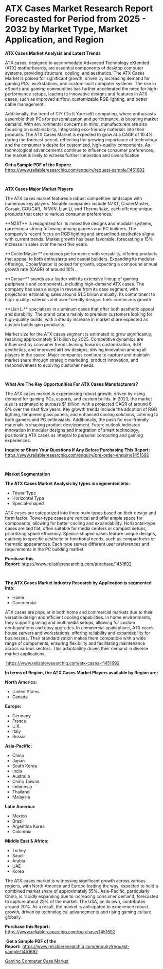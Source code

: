 <p><h1>ATX Cases Market Research Report Forecasted for Period from 2025 -  2032 by Market Type, Market Application, and Region</h1></p><p><strong>ATX Cases Market Analysis and Latest Trends</strong></p>
<p><p>ATX cases, designed to accommodate Advanced Technology eXtended (ATX) motherboards, are essential components of desktop computer systems, providing structure, cooling, and aesthetics. The ATX Cases Market is poised for significant growth, driven by increasing demand for gaming PCs, workstations, and custom-built computer systems. The rise in eSports and gaming communities has further accelerated the need for high-performance setups, leading to innovative designs and features in ATX cases, such as improved airflow, customizable RGB lighting, and better cable management.</p><p>Additionally, the trend of DIY (Do It Yourself) computing, where enthusiasts assemble their PCs for personalization and performance, is boosting market demand. With environmental concerns in mind, manufacturers are also focusing on sustainability, integrating eco-friendly materials into their products. The ATX Cases Market is expected to grow at a CAGR of 10.4% during the forecast period, reflecting the growing importance of technology and the consumer's desire for customized, high-quality components. As technological advancements continue to influence consumer preferences, the market is likely to witness further innovation and diversification.</p></p>
<p><strong>Get a Sample PDF of the Report:&nbsp;</strong> <a href="https://www.reliableresearchiq.com/enquiry/request-sample/1451692?utm_campaign=104&utm_medium=2&utm_source=Github&utm_content=ia&utm_term=06022025&utm_id=atx-cases">https://www.reliableresearchiq.com/enquiry/request-sample/1451692</a></p>
<p>&nbsp;</p>
<p><strong>ATX Cases Major Market Players</strong></p>
<p><p>The ATX cases market features a robust competitive landscape with numerous key players. Notable companies include NZXT, CoolerMaster, Corsair, COUGAR, IN WIN, Lian Li, and Thermaltake, each offering unique products that cater to various consumer preferences. </p><p>**NZXT** is recognized for its innovative designs and modular systems, garnering a strong following among gamers and PC builders. The company's recent focus on RGB lighting and streamlined aesthetics aligns with current trends. Market growth has been favorable, forecasting a 15% increase in sales over the next five years.</p><p>**CoolerMaster** combines performance with versatility, offering products that appeal to both enthusiasts and casual builders. Expanding its modular offerings, CoolerMaster is poised for growth, expecting a compound annual growth rate (CAGR) of around 10%.</p><p>**Corsair** stands as a leader with its extensive lineup of gaming peripherals and components, including high-demand ATX cases. The company has seen a surge in revenue from its case segment, with projections estimating sales around $1.5 billion annually. Its commitment to high-quality materials and user-friendly designs fuels continuous growth.</p><p>**Lian Li** specializes in aluminum cases that offer both aesthetic appeal and durability. The brand caters mainly to premium customers looking for high-quality builds, with a steady increase in market share expected as custom builds gain popularity.</p><p>Market size for the ATX cases segment is estimated to grow significantly, reaching approximately $1 billion by 2025. Competitive dynamics are influenced by consumer trends leaning towards customization, RGB aesthetics, and improved airflow designs, driving innovation among all players in the space. Major companies continue to capture and maintain market share through strategic marketing, product innovation, and responsiveness to evolving customer needs.</p></p>
<p>&nbsp;</p>
<p><strong>What Are The Key Opportunities For ATX Cases Manufacturers?</strong></p>
<p><p>The ATX cases market is experiencing robust growth, driven by rising demand for gaming PCs, esports, and custom builds. In 2023, the market size is estimated to surpass $1 billion, with a projected CAGR of around 6-8% over the next five years. Key growth trends include the adoption of RGB lighting, tempered glass panels, and enhanced cooling solutions, catering to both gamers and PC enthusiasts. Additionally, the push for eco-friendly materials is shaping product development. Future outlook indicates innovation in modular designs and integration of smart technology, positioning ATX cases as integral to personal computing and gaming experiences.</p></p>
<p><strong>Inquire or Share Your Questions If Any Before Purchasing This Report:</strong> <a href="https://www.reliableresearchiq.com/enquiry/pre-order-enquiry/1451692?utm_campaign=104&utm_medium=2&utm_source=Github&utm_content=ia&utm_term=06022025&utm_id=atx-cases">https://www.reliableresearchiq.com/enquiry/pre-order-enquiry/1451692</a></p>
<p>&nbsp;</p>
<p><strong>Market Segmentation</strong></p>
<p><strong>The ATX Cases Market Analysis by types is segmented into:</strong></p>
<p><ul><li>Tower Type</li><li>Horizontal Type</li><li>Special-shaped</li></ul></p>
<p><p>ATX cases are categorized into three main types based on their design and form factor. Tower-type cases are vertical and offer ample space for components, allowing for better cooling and expandability. Horizontal-type cases are laid flat, often suitable for media centers or compact setups, prioritizing space efficiency. Special-shaped cases feature unique designs, catering to specific aesthetic or functional needs, such as compactness or thematic appearances. Each type serves different user preferences and requirements in the PC building market.</p></p>
<p><strong>Purchase this Report:&nbsp;</strong><a href="https://www.reliableresearchiq.com/purchase/1451692?utm_campaign=104&utm_medium=2&utm_source=Github&utm_content=ia&utm_term=06022025&utm_id=atx-cases">https://www.reliableresearchiq.com/purchase/1451692</a></p>
<p>&nbsp;</p>
<p><strong>The ATX Cases Market Industry Research by Application is segmented into:</strong></p>
<p><ul><li>Home</li><li>Commercial</li></ul></p>
<p><p>ATX cases are popular in both home and commercial markets due to their versatile design and efficient cooling capabilities. In home environments, they support gaming and multimedia setups, allowing for custom configurations and easy upgrades. In commercial applications, ATX cases house servers and workstations, offering reliability and expandability for businesses. Their standardization makes them compatible with a wide range of components, ensuring flexibility and facilitating maintenance across various sectors. This adaptability drives their demand in diverse market applications.</p></p>
<p><a href="https://www.reliableresearchiq.com/atx-cases-r1451692?utm_campaign=104&utm_medium=2&utm_source=Github&utm_content=ia&utm_term=06022025&utm_id=atx-cases">&nbsp;https://www.reliableresearchiq.com/atx-cases-r1451692</a></p>
<p><strong>In terms of Region, the ATX Cases Market Players available by Region are:</strong></p>
<p>
    <p> <strong> North America: </strong>
        <ul>
            <li>United States</li>
            <li>Canada</li>
        </ul>
        </p> 
    <p> <strong> Europe: </strong>
        <ul>
            <li>Germany</li>
            <li>France</li>
            <li>U.K.</li>
            <li>Italy</li>
            <li>Russia</li>
        </ul>
        </p> 
    <p> <strong> Asia-Pacific: </strong>
        <ul>
            <li>China</li>
            <li>Japan</li>
            <li>South Korea</li>
            <li>India</li>
            <li>Australia</li>
            <li>China Taiwan</li>
            <li>Indonesia</li>
            <li>Thailand</li>
            <li>Malaysia</li>
        </ul>
        </p> 
    <p> <strong> Latin America: </strong>
        <ul>
            <li>Mexico</li>
            <li>Brazil</li>
            <li>Argentina Korea</li>
            <li>Colombia</li>
        </ul>
        </p> 
    <p> <strong> Middle East & Africa: </strong>
        <ul>
            <li>Turkey</li>
            <li>Saudi</li>
            <li>Arabia</li>
            <li>UAE</li>
            <li>Korea</li>
        </ul>
    </p>
    </p>
<p><p>The ATX cases market is witnessing significant growth across various regions, with North America and Europe leading the way, expected to hold a combined market share of approximately 55%. Asia-Pacific, particularly China, is rapidly expanding due to increasing consumer demand, forecasted to capture about 25% of the market. The USA, on its own, contributes around 20%. As a result, the market is anticipated to experience robust growth, driven by technological advancements and rising gaming culture globally.</p></p>
<p><strong>Purchase this Report: </strong><a href="https://www.reliableresearchiq.com/purchase/1451692?utm_campaign=104&utm_medium=2&utm_source=Github&utm_content=ia&utm_term=06022025&utm_id=atx-cases">https://www.reliableresearchiq.com/purchase/1451692</a></p>
<p>&nbsp;<strong>Get a Sample PDF of the Report:&nbsp;&nbsp;</strong><a href="https://www.reliableresearchiq.com/enquiry/request-sample/1451692?utm_campaign=104&utm_medium=2&utm_source=Github&utm_content=ia&utm_term=06022025&utm_id=atx-cases">https://www.reliableresearchiq.com/enquiry/request-sample/1451692</a></p>
<p><strong></strong></p>
<p><p><a href="https://github.com/iceknahomi/Market-Research-Report-List-1/blob/main/gaming-computer-case-market.md?utm_campaign=104&utm_medium=2&utm_source=Github&utm_content=ia&utm_term=06022025&utm_id=atx-cases">Gaming Computer Case Market</a></p></p>